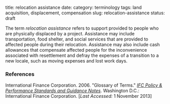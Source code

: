 title: relocation assistance
date:
category: terminology
tags: land acquisition, displacement, compensation
slug: relocation-assistance
status: draft

<!--
icon: file-code-o
summary: 
-->
The term *relocation assistance* refers to support provided to people who are physically displaced by a project. Assistance may include transportation, food shelter, and social services that are provided to affected people during their relocation. Assistance may also include cash allowances that compensate affected people for the inconvenience associated with resettlement and defray the expenses of a transition to a new locale, such as moving expenses and lost work days.


### References

<ref>International Finance Corporation. 2006. "Glossary of Terms." *[IFC Policy & Performance Standards and Guidance Notes]([http://www.ifc.org/wps/wcm/connect/9a9464804885598c8364d36a6515bb18/Glossary%2Bof%2BTerms.pdf?MOD=AJPERES&attachment=true&id=1322803900995)*. Washington D.C.: International Finance Corporation. [*Last Accessed:* 1 November 2013]</ref>




